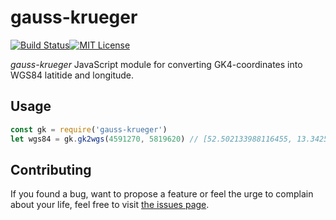 # gauss-krueger
[![Build Status](https://travis-ci.org/juliuste/gauss-krueger.svg?branch=master)](https://travis-ci.org/juliuste/gauss-krueger)[![MIT License](https://img.shields.io/badge/license-MIT-black.svg)](https://opensource.org/licenses/MIT)

*gauss-krueger* JavaScript module for converting GK4-coordinates into WGS84 latitide and longitude.

## Usage

```javascript
const gk = require('gauss-krueger')
let wgs84 = gk.gk2wgs(4591270, 5819620) // [52.502133988116455, 13.342517405215336]
```

## Contributing

If you found a bug, want to propose a feature or feel the urge to complain about your life, feel free to visit [the issues page](https://github.com/juliuste/gauss-krueger/issues).
